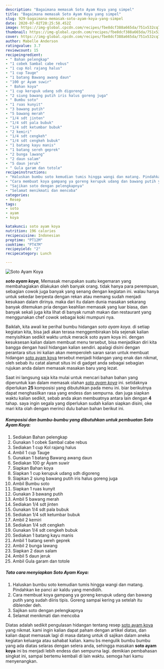 ```yaml
---
description: "Bagaimana memasak Soto Ayam Koya yang simpel"
title: "Bagaimana memasak Soto Ayam Koya yang simpel"
slug: 929-bagaimana-memasak-soto-ayam-koya-yang-simpel
date: 2020-07-02T20:25:58.452Z
image: https://img-global.cpcdn.com/recipes/fbe8dcf388a665da/751x532cq70/soto-ayam-koya-foto-resep-utama.jpg
thumbnail: https://img-global.cpcdn.com/recipes/fbe8dcf388a665da/751x532cq70/soto-ayam-koya-foto-resep-utama.jpg
cover: https://img-global.cpcdn.com/recipes/fbe8dcf388a665da/751x532cq70/soto-ayam-koya-foto-resep-utama.jpg
author: Mabelle Anderson
ratingvalue: 3.7
reviewcount: 15
recipeingredient:
- " Bahan pelengkap"
- "1 cobek Sambal cabe rebus"
- "1 cup Kol rajang halus"
- "1 cup Tauge"
- "1 batang Bawang awang daun"
- "100 gr Ayam suwir"
- " Bahan koya"
- "1 cup kerupuk udang sdh digoreng"
- "2 siung bawang putih iris halus goreng juga"
- " Bumbu soto"
- "1 ruas kunyit"
- "3 bawang putih"
- "5 bawang merah"
- "1/4 sdt jinten"
- "1/4 sdt pala bubuk"
- "1/4 sdt ketumbar bubuk"
- "2 kemiri"
- "1/4 sdt cengkeh"
- "1/4 sdt cengkeh bubuk"
- "1 batang kayu manis"
- "1 batang sereh geprek"
- "2 bunga lawang"
- "2 daun salam"
- "5 daun jeruk"
- " Gula garam dan totole"
recipeinstructions:
- "Haluskan bumbu soto kemudian tumis hingga wangi dan matang. Pindahkan ke panci air kaldu yang mendidih."
- "Cara membuat koya gampang ya goreng kerupuk udang dan bawang putih yang sudah diiris tipis. Goreng sampai kering ya setelah itu diblender deh."
- "Sajikan soto dengan pelengkapnya"
- "Selamat menikmati dan mencoba"
categories:
- Resep
tags:
- soto
- ayam
- koya

katakunci: soto ayam koya 
nutrition: 196 calories
recipecuisine: Indonesian
preptime: "PT12M"
cooktime: "PT47M"
recipeyield: "2"
recipecategory: Lunch

---
```



![Soto Ayam Koya](https://img-global.cpcdn.com/recipes/fbe8dcf388a665da/751x532cq70/soto-ayam-koya-foto-resep-utama.jpg)

<b><i>soto ayam koya</i></b>, Memasak merupakan suatu kegemaran yang membahagiakan dilakukan oleh banyak orang. tidak hanya para perempuan, sebagian cowok juga banyak yang senang dengan kegiatan ini. walau hanya untuk sekedar berpesta dengan rekan atau memang sudah menjadi kesukaan dalam dirinya. maka dari itu dalam dunia masakan sekarang banyak ditemukan pria dengan keahlian memasak yang luar biasa, dan banyak sekali juga kita lihat di banyak rumah makan dan restaurant yang menggunakan chef cowok sebagai koki mumpuni nya.



Baiklah, kita awali ke perihal bumbu hidangan <i>soto ayam koya</i>. di setiap kegiatan kita, bisa jadi akan terasa menggembirakan bila sejenak kalian menyisihkan sedikit waktu untuk meracik soto ayam koya ini. dengan kesuksesan kalian dalam membuat menu tersebut, bisa menjadikan diri kita bangga dengan hasil hidangan kalian sendiri. apalagi disini dengan perantara situs ini kalian akan memperoleh saran saran untuk membuat hidangan <u>soto ayam koya</u> tersebut menjadi hidangan yang enak dan nikmat, oleh sebab itu catat alamat situs ini di gadget anda sebagai sebagian rujukan anda dalam memasak masakan baru yang lezat.


Saat ini langsung saja kita mulai untuk mencari bahan bahan yang diperuntuk kan dalam memasak olahan <u><i>soto ayam koya</i></u> ini. setidaknya diperlukan <b>25</b> komposisi yang dibutuhkan pada menu ini. biar berikutnya dapat menghasilkan rasa yang endess dan sempurna. dan juga siapkan waktu kalian sedikit, sebab anda akan membuatnya antara lain dengan <b>4</b> tahap. saya ingin segala yang diperlukan sudah kalian siapkan disini, oke mari kita olah dengan merinci dulu bahan bahan berikut ini.

<!--inarticleads1-->

##### Komposisi dan bumbu-bumbu yang dibutuhkan untuk pembuatan Soto Ayam Koya:

1. Sediakan  Bahan pelengkap
1. Gunakan 1 cobek Sambal cabe rebus
1. Sediakan 1 cup Kol rajang halus
1. Ambil 1 cup Tauge
1. Gunakan 1 batang Bawang awang daun
1. Sediakan 100 gr Ayam suwir
1. Siapkan  Bahan koya
1. Siapkan 1 cup kerupuk udang sdh digoreng
1. Siapkan 2 siung bawang putih iris halus goreng juga
1. Ambil  Bumbu soto
1. Siapkan 1 ruas kunyit
1. Gunakan 3 bawang putih
1. Ambil 5 bawang merah
1. Sediakan 1/4 sdt jinten
1. Gunakan 1/4 sdt pala bubuk
1. Sediakan 1/4 sdt ketumbar bubuk
1. Ambil 2 kemiri
1. Sediakan 1/4 sdt cengkeh
1. Gunakan 1/4 sdt cengkeh bubuk
1. Sediakan 1 batang kayu manis
1. Ambil 1 batang sereh geprek
1. Ambil 2 bunga lawang
1. Siapkan 2 daun salam
1. Ambil 5 daun jeruk
1. Ambil  Gula garam dan totole




<!--inarticleads2-->

##### Tata cara menyiapkan Soto Ayam Koya:

1. Haluskan bumbu soto kemudian tumis hingga wangi dan matang. Pindahkan ke panci air kaldu yang mendidih.
1. Cara membuat koya gampang ya goreng kerupuk udang dan bawang putih yang sudah diiris tipis. Goreng sampai kering ya setelah itu diblender deh.
1. Sajikan soto dengan pelengkapnya
1. Selamat menikmati dan mencoba




Diatas adalah sedikit pengulasan hidangan tentang resep <u>soto ayam koya</u> yang nikmat. kami ingin kalian dapat paham dengan artikel diatas, dan kalian dapat memasak lagi di masa datang untuk di sajikan dalam aneka kegiatan keluarga atau sahabat kalian. kamu bs mengulik bumbu bumbu yang ada diatas selaras dengan selera anda, sehingga masakan <b>soto ayam koya</b> ini bs menjadi lebih endess dan sempurna lagi. demikian pembahasan singkat ini, sampai bertemu kembali di lain waktu. semoga hari kamu menyenangkan.
